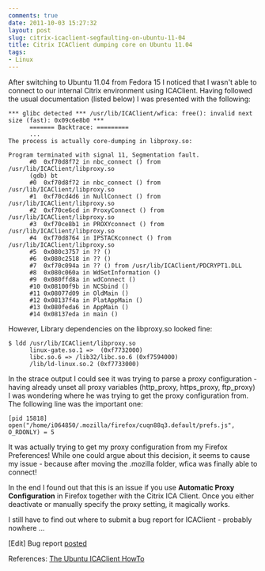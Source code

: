 ```yaml
---
comments: true
date: 2011-10-03 15:27:32
layout: post
slug: citrix-icaclient-segfaulting-on-ubuntu-11-04
title: Citrix ICAClient dumping core on Ubuntu 11.04
tags:
- Linux
---
```


After switching to Ubuntu 11.04 from Fedora 15 I noticed that I wasn't able to connect to our internal Citrix environment using ICAClient. Having followed the usual documentation (listed below) I was presented with the following:
    
    *** glibc detected *** /usr/lib/ICAClient/wfica: free(): invalid next size (fast): 0x09c6e8b0 ***
          ======= Backtrace: =========
          ...
    The process is actually core-dumping in libproxy.so:

    Program terminated with signal 11, Segmentation fault.
          #0  0xf70d8f72 in nbc_connect () from /usr/lib/ICAClient/libproxy.so
          (gdb) bt
          #0  0xf70d8f72 in nbc_connect () from /usr/lib/ICAClient/libproxy.so
          #1  0xf70cd4d6 in NullConnect () from /usr/lib/ICAClient/libproxy.so
          #2  0xf70ce6cd in ProxyConnect () from /usr/lib/ICAClient/libproxy.so
          #3  0xf70ce8b1 in PROXYconnect () from /usr/lib/ICAClient/libproxy.so
          #4  0xf70d8764 in IPSTACKconnect () from /usr/lib/ICAClient/libproxy.so
          #5  0x080c3757 in ?? ()
          #6  0x080c2518 in ?? ()
          #7  0xf70c094a in ?? () from /usr/lib/ICAClient/PDCRYPT1.DLL
          #8  0x080c060a in WdSetInformation ()
          #9  0x080ffd8a in wdConnect ()
          #10 0x08100f9b in NCSbind ()
          #11 0x08077d09 in OldMain ()
          #12 0x08137f4a in PlatAppMain ()
          #13 0x080feda6 in AppMain ()
          #14 0x08137eda in main ()

However, Library dependencies on the libproxy.so looked fine:
    
    $ ldd /usr/lib/ICAClient/libproxy.so
          linux-gate.so.1 =>  (0xf7732000)
          libc.so.6 => /lib32/libc.so.6 (0xf7594000)
          /lib/ld-linux.so.2 (0xf7733000)

In the strace output I could see it was trying to parse a proxy configuration - having already unset all proxy variables (http_proxy, https_proxy, ftp_proxy) I was wondering where he was trying to get the proxy configuration from. The following line was the important one:

    [pid 15818] open("/home/i064850/.mozilla/firefox/cuqn88q3.default/prefs.js", O_RDONLY) = 5

It was actually trying to get my proxy configuration from my Firefox Preferences! While one could argue about this decision, it seems to cause my issue - because after moving the .mozilla folder, wfica was finally able to connect!

In the end I found out that this is an issue if you use **Automatic Proxy Configuration** in Firefox together with the Citrix ICA Client. Once you either deactivate or manually specify the proxy setting, it magically works.

I still have to find out where to submit a bug report for ICAClient - probably nowhere ...

[Edit] Bug report [posted](http://forums.citrix.com/message.jspa?messageID=1585465#1585465)

References: [The Ubuntu ICAClient HowTo](https://help.ubuntu.com/community/CitrixICAClientHowTo)
